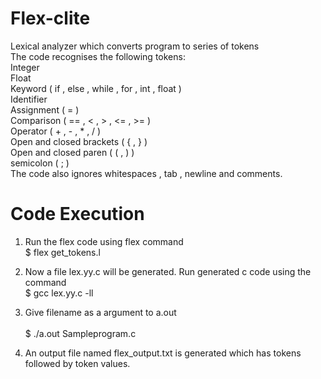 # Flex-clite
Lexical analyzer which converts program to series of tokens <br/>
The code recognises the following tokens: <br/>
  Integer  <br/>
  Float  <br/>
  Keyword ( if , else , while , for , int , float )  <br/>
  Identifier  <br/>
  Assignment ( = )  <br/>
  Comparison ( == , < , > , <= , >= )  <br/>
  Operator ( + , - , * , / )  <br/>
  Open and closed brackets ( { , } ) <br/>
  Open and closed paren ( ( , ) ) <br/>
  semicolon ( ; )  <br/>
The code also ignores whitespaces , tab , newline and comments. <br/>

  
# Code Execution
1) Run the flex code using flex command  <br/>
  $ flex get_tokens.l <br/>

2) Now a file lex.yy.c will be generated. Run generated c code using the command <br/>
  $ gcc lex.yy.c -ll <br/>

3) Give filename as a argument to a.out <br/>   
  $ ./a.out Sampleprogram.c <br/>

4) An output file named flex_output.txt is generated which has tokens followed by token values. <br/>
